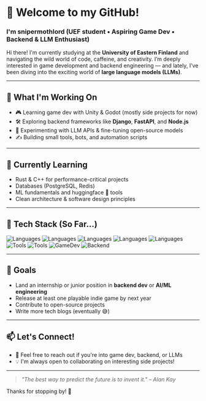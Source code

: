 # 👋 Welcome to my GitHub!

### I'm snipermothlord (UEF student • Aspiring Game Dev • Backend & LLM Enthusiast)

Hi there! I'm currently studying at the **University of Eastern Finland** and navigating the wild world of code, caffeine, and creativity. I’m deeply interested in game development and backend engineering — and lately, I’ve been diving into the exciting world of **large language models (LLMs)**.

---

## 🔧 What I'm Working On

- 🎮 Learning game dev with Unity & Godot (mostly side projects for now)
- 🛠️ Exploring backend frameworks like **Django**, **FastAPI**, and **Node.js**
- 🧠 Experimenting with LLM APIs & fine-tuning open-source models
- ✍️ Building small tools, bots, and automation scripts

---

## 🌱 Currently Learning

- Rust & C++ for performance-critical projects
- Databases (PostgreSQL, Redis)
- ML fundamentals and huggingface 🤗 tools
- Clean architecture & software design principles

---

## 🧩 Tech Stack (So Far...)

![Languages](https://img.shields.io/badge/code-Python-gree?style=flat-square)
![Languages](https://img.shields.io/badge/code-JavaScript-green?style=flat-square)
![Languages](https://img.shields.io/badge/code-Golang-green?style=flat-square)
![Languages](https://img.shields.io/badge/code-Ruby-green?style=flat-square)
![Languages](https://img.shields.io/badge/code-C-green?style=flat-square)
![Tools](https://img.shields.io/badge/editor-VSCode-007ACC?style=flat-square)
![Tools](https://img.shields.io/badge/tools-Git-black?style=flat-square)
![GameDev](https://img.shields.io/badge/gamedev-Godot-478CBF?style=flat-square)
![Backend](https://img.shields.io/badge/backend-FastAPI-green?style=flat-square)

---

## 🚀 Goals

- Land an internship or junior position in **backend dev** or **AI/ML engineering**
- Release at least one playable indie game by next year
- Contribute to open-source projects
- Write more tech blogs (eventually 😅)

---

## 📫 Let's Connect!

- 💬 Feel free to reach out if you're into game dev, backend, or LLMs
- 💡 I'm always open to collaborating on interesting side projects!

---

> _"The best way to predict the future is to invent it." – Alan Kay_

Thanks for stopping by! 🎯
